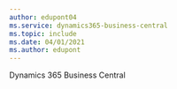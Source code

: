 ```yaml
---
author: edupont04
ms.service: dynamics365-business-central
ms.topic: include
ms.date: 04/01/2021
ms.author: edupont
---
```

Dynamics 365 Business Central